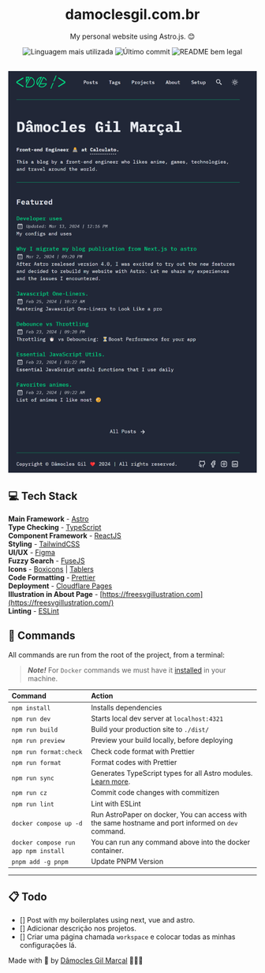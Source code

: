 <div align='center'>
	<h1>damoclesgil.com.br</h1>
	<p>My personal website using Astro.js. 😊</p>
	<img src='https://img.shields.io/github/languages/top/damoclesgil/damoclesgil.com.br' alt='Linguagem mais utilizada' />
	<img src='https://img.shields.io/github/last-commit/damoclesgil/damoclesgil.com.br' alt='Último commit' />
	<img src='https://img.shields.io/badge/readme-bem_legal-8A2BE2' alt='README bem legal' />
</div>

<br />

![damoclesgil.com.br](public/assets/images/damoclesgil.com.br.png)

## 💻 Tech Stack

**Main Framework** - [Astro](https://astro.build/)  
**Type Checking** - [TypeScript](https://www.typescriptlang.org/)  
**Component Framework** - [ReactJS](https://reactjs.org/)  
**Styling** - [TailwindCSS](https://tailwindcss.com/)  
**UI/UX** - [Figma](https://figma.com)  
**Fuzzy Search** - [FuseJS](https://fusejs.io/)  
**Icons** - [Boxicons](https://boxicons.com/) | [Tablers](https://tabler-icons.io/)  
**Code Formatting** - [Prettier](https://prettier.io/)  
**Deployment** - [Cloudflare Pages](https://pages.cloudflare.com/)  
**Illustration in About Page** - [https://freesvgillustration.com](https://freesvgillustration.com/)  
**Linting** - [ESLint](https://eslint.org)

## 🧞 Commands

All commands are run from the root of the project, from a terminal:

> **_Note!_** For `Docker` commands we must have it [installed](https://docs.docker.com/engine/install/) in your machine.

| Command                              | Action                                                                                                                           |
| :----------------------------------- | :------------------------------------------------------------------------------------------------------------------------------- |
| `npm install`                        | Installs dependencies                                                                                                            |
| `npm run dev`                        | Starts local dev server at `localhost:4321`                                                                                      |
| `npm run build`                      | Build your production site to `./dist/`                                                                                          |
| `npm run preview`                    | Preview your build locally, before deploying                                                                                     |
| `npm run format:check`               | Check code format with Prettier                                                                                                  |
| `npm run format`                     | Format codes with Prettier                                                                                                       |
| `npm run sync`                       | Generates TypeScript types for all Astro modules. [Learn more](https://docs.astro.build/en/reference/cli-reference/#astro-sync). |
| `npm run cz`                         | Commit code changes with commitizen                                                                                              |
| `npm run lint`                       | Lint with ESLint                                                                                                                 |
| `docker compose up -d`               | Run AstroPaper on docker, You can access with the same hostname and port informed on `dev` command.                              |
| `docker compose run app npm install` | You can run any command above into the docker container.                                                                         |
| `pnpm add -g pnpm`                   | Update PNPM Version                                                                                                              |

---

## 📋 Todo

- [] Post with my boilerplates using next, vue and astro.
- [] Adicionar descrição nos projetos.
- [] Criar uma página chamada `workspace` e colocar todas as minhas configurações lá.

Made with 💚 by [Dâmocles Gil Marçal](https://damoclesgil.com.br) 👨🏻‍💻
